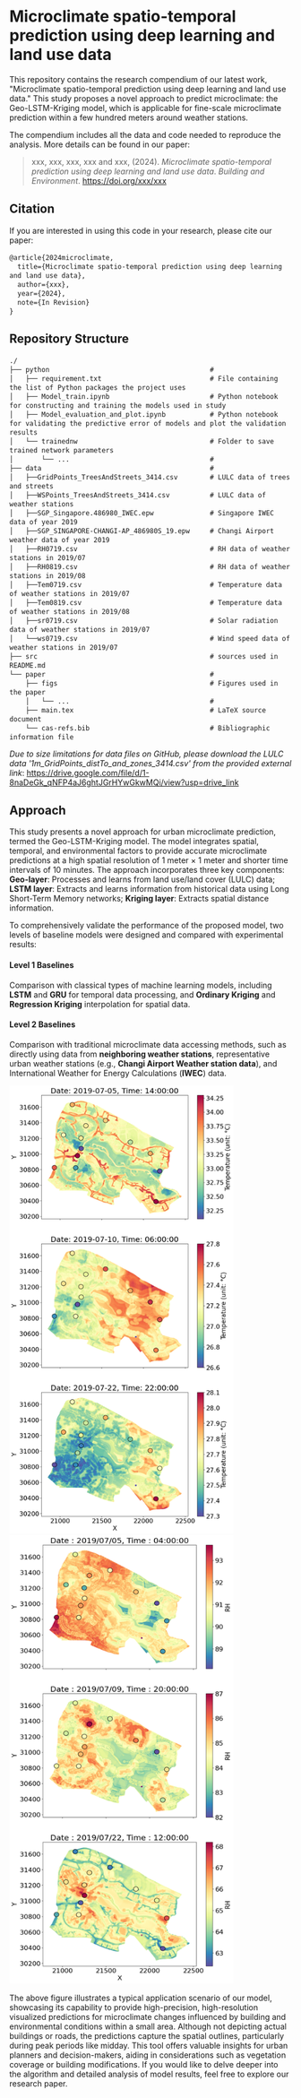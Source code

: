 # Microclimate spatio-temporal prediction using deep learning and land use data
This repository contains the research compendium of our latest work, "Microclimate spatio-temporal prediction using deep learning and land use data." This study proposes a novel approach to predict microclimate: the Geo-LSTM-Kriging model, which is applicable for fine-scale microclimate prediction within a few hundred meters around weather stations. 

The compendium includes all the data and code needed to reproduce the analysis. More details can be found in our paper:

> xxx, xxx, xxx, xxx and xxx, (2024).
> *Microclimate spatio-temporal prediction using deep learning and land use data*.
> *Building and Environment*. <https://doi.org/xxx/xxx>

## Citation

If you are interested in using this code in your research, please cite our paper:
```
@article{2024microclimate,
  title={Microclimate spatio-temporal prediction using deep learning and land use data},
  author={xxx},
  year={2024},
  note={In Revision}
}
```

## Repository Structure

```
./
├── python                                        # 
│   ├── requirement.txt                           # File containing the list of Python packages the project uses
│   ├── Model_train.ipynb                         # Python notebook for constructing and training the models used in study
│   ├── Model_evaluation_and_plot.ipynb           # Python notebook for validating the predictive error of models and plot the validation results
│   └── trainednw                                 # Folder to save trained network parameters
│       └── ...                                   #
├── data                                          # 
│   ├──GridPoints_TreesAndStreets_3414.csv        # LULC data of trees and streets
│   ├──WSPoints_TreesAndStreets_3414.csv          # LULC data of weather stations
│   ├──SGP_Singapore.486980_IWEC.epw              # Singapore IWEC data of year 2019
│   ├──SGP_SINGAPORE-CHANGI-AP_486980S_19.epw     # Changi Airport weather data of year 2019
│   ├──RH0719.csv                                 # RH data of weather stations in 2019/07
│   ├──RH0819.csv                                 # RH data of weather stations in 2019/08
│   ├──Tem0719.csv                                # Temperature data of weather stations in 2019/07
│   ├──Tem0819.csv                                # Temperature data of weather stations in 2019/08
│   ├──sr0719.csv                                 # Solar radiation data of weather stations in 2019/07
│   └──ws0719.csv                                 # Wind speed data of weather stations in 2019/07 
├── src                                           # sources used in README.md
└── paper                                         # 
    ├── figs                                      # Figures used in the paper
    │   └── ...                                   #
    ├── main.tex                                  # LaTeX source document
    └── cas-refs.bib                              # Bibliographic information file 
```

*Due to size limitations for data files on GitHub, please download the LULC data '1m_GridPoints_distTo_and_zones_3414.csv' from the provided external link*: <https://drive.google.com/file/d/1-8naDeGk_qNFP4aJ6ghtJGrHYwGkwMQi/view?usp=drive_link>

## Approach

This study presents a novel approach for urban microclimate prediction, termed the Geo-LSTM-Kriging model. The model integrates spatial, temporal, and environmental factors to provide accurate microclimate predictions at a high spatial resolution of 1 meter × 1 meter and shorter time intervals of 10 minutes. The approach incorporates three key components: 
**Geo-layer**: Processes and learns from land use/land cover (LULC) data; 
**LSTM layer**: Extracts and learns information from historical data using Long Short-Term Memory networks; 
**Kriging layer**: Extracts spatial distance information.

To comprehensively validate the performance of the proposed model, two levels of baseline models were designed and compared with experimental results: 

#### Level 1 Baselines

Comparison with classical types of machine learning models, including **LSTM** and **GRU** for temporal data processing, and **Ordinary Kriging** and **Regression Kriging** interpolation for spatial data.

#### Level 2 Baselines

Comparison with traditional microclimate data accessing methods, such as directly using data from **neighboring weather stations**, representative urban weather stations (e.g., **Changi Airport Weather station data**), and International Weather for Energy Calculations (**IWEC**) data.

<img src="./src/tem_campusplot.png" alt="Prediction result samples of Geo-LSTM-Kriging model." width="400" height="800"> 
<img src="./src/RH_campusplot.png" alt="Prediction result samples of Geo-LSTM-Kriging model." width="400" height="800"> 

The above figure illustrates a typical application scenario of our model, showcasing its capability to provide high-precision, high-resolution visualized predictions for microclimate changes influenced by building and environmental conditions within a small area. Although not depicting actual buildings or roads, the predictions capture the spatial outlines, particularly during peak periods like midday. This tool offers valuable insights for urban planners and decision-makers, aiding in considerations such as vegetation coverage or building modifications. If you would like to delve deeper into the algorithm and detailed analysis of model results, feel free to explore our research paper.


